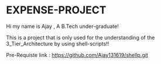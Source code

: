 # EXPENSE-PROJECT
Hi my name is Ajay , A B.Tech under-graduate!

This is a project that is only used for the understanding of the 3_Tier_Architecture by using shell-scripts!!

Pre-Requiste link : https://github.com/Ajay131619/shellp.git
